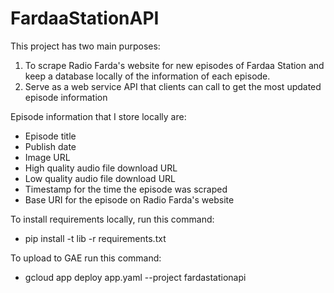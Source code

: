 # FardaaStationAPI
This project has two main purposes:
 1. To scrape Radio Farda's website for new episodes of Fardaa Station and keep
 a database locally of the information of each episode.
 2. Serve as a web service API that clients can call to get the most updated 
 episode information
 
Episode information that I store locally are:
 - Episode title
 - Publish date
 - Image URL
 - High quality audio file download URL
 - Low quality audio file download URL
 - Timestamp for the time the episode was scraped
 - Base URI for the episode on Radio Farda's website

To install requirements locally, run this command:
 - pip install -t lib -r requirements.txt

To upload to GAE run this command:
 - gcloud app deploy app.yaml --project fardastationapi